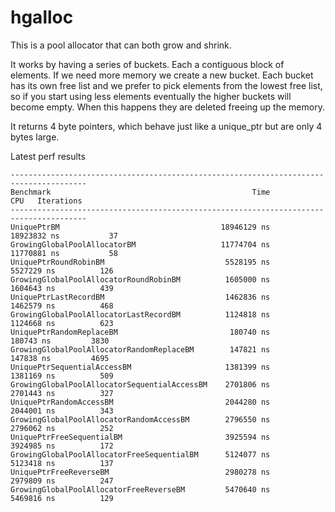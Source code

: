 # hgalloc

This is a pool allocator that can both grow and shrink. 

It works by having a series of buckets. Each a contiguous block of <bucketSize> elements. If we need
more memory we create a new bucket. Each bucket has its own free list and we prefer to pick elements
from the lowest free list, so if you start using less elements eventually the higher buckets will
become empty. When this happens they are deleted freeing up the memory.

It returns 4 byte pointers, which behave just like a unique_ptr but are only 4 bytes large. 

Latest perf results

```
---------------------------------------------------------------------------------------
Benchmark                                             Time             CPU   Iterations
---------------------------------------------------------------------------------------
UniquePtrBM                                    18946129 ns     18923832 ns           37
GrowingGlobalPoolAllocatorBM                   11774704 ns     11770881 ns           58
UniquePtrRoundRobinBM                           5528195 ns      5527229 ns          126
GrowingGlobalPoolAllocatorRoundRobinBM          1605000 ns      1604643 ns          439
UniquePtrLastRecordBM                           1462836 ns      1462579 ns          468
GrowingGlobalPoolAllocatorLastRecordBM          1124818 ns      1124668 ns          623
UniquePtrRandomReplaceBM                         180740 ns       180743 ns         3830
GrowingGlobalPoolAllocatorRandomReplaceBM        147821 ns       147838 ns         4695
UniquePtrSequentialAccessBM                     1381399 ns      1381169 ns          509
GrowingGlobalPoolAllocatorSequentialAccessBM    2701806 ns      2701443 ns          327
UniquePtrRandomAccessBM                         2044280 ns      2044001 ns          343
GrowingGlobalPoolAllocatorRandomAccessBM        2796550 ns      2796062 ns          252
UniquePtrFreeSequentialBM                       3925594 ns      3924985 ns          172
GrowingGlobalPoolAllocatorFreeSequentialBM      5124077 ns      5123418 ns          137
UniquePtrFreeReverseBM                          2980278 ns      2979809 ns          247
GrowingGlobalPoolAllocatorFreeReverseBM         5470640 ns      5469816 ns          129

```
